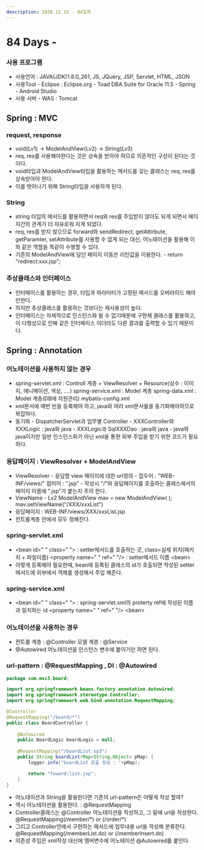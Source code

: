 ```yaml
---
description: 2020.12.15 - 84일차
---
```


# 84 Days -

### 사용 프로그램

* 사용언어 : JAVA\(JDK\)1.8.0\_261, JS, JQuery, JSP, Servlet, HTML, JSON
* 사용Tool  - Eclipse : Eclipse.org - Toad DBA Suite for Oracle 11.5 - Spring - Android Studio
* 사용 서버 - WAS : Tomcat

## Spring : MVC 

### request, response

* void\(Lv1\) -&gt; ModelAndView\(Lv2\) -&gt; String\(Lv3\)
* req, res를 사용해야한다는 것은 상속을 받아야 하므로 의존적인 구성이 된다는 것이다.
* void타입과 ModelAndView타입을 활용하는 메서드를 갖는 클래스는 req, res를 상속받아야 한다.
* 이를 벗어나기 위해 String타입을 사용하게 된다.

### String

* string 타입의 메서드를 활용하면서 req와 res를 주입받지 않아도 되게 되면서 페이지간의 관계가 더 자유로워 지게 되었다.
* req, res를 받지 않으므로 forward와 sendRedirect, getAttirbute, getParamter, setAttribute를 사용할 수 없게 되는 대신, 어노테이션을 활용해 이와 같은 역할을 똑같이 수행할 수 있다.
* 기존의 ModelAndView에 담던 페이지 이동은 리턴값을 이용한다. - return "redirect:xxx.jsp";

### 추상클래스와 인터페이스

* 인터페이스를 활용하는 경우, 타입과 파라미터가 고정된 메서드를 오버라이드 해야만한다.
* 하지만 추상클래스를 활용하는 것보다는 재사용성이 높다.
* 인터페이스는 자체적으로 인스턴스화 될 수 없기때문에 구현체 클래스를 활용하고, 이 다형성으로 인해 같은 인터페이스 이더라도 다른 결과를 출력할 수 있기 때문이다.

## Spring : Annotation

### 어노테이션을 사용하지 않는 경우

* spring-servlet.xml : Controll 계층 + ViewResolver + Resource\(상수 : 이미지, 애니메이션, 색상, ....\) spring-service.xml : Model 계층 spring-data.xml : Model 계층\(DB에 자원관리\) mybatis-config.xml
* xml문서에 매번 빈을 등록해야 하고, java와 여러 xml문서를을 동기화해야하므로 복잡하다.
* 동기화 - DispatcherServlet과 업무별 Controller - XXXController와 XXXLogic : java와 java - XXXLogic과 SqlXXXDao : java와 java - java와 java이지만 일반 인스턴스화가 아닌 xml을 통한 외부 주입을 받기 위한 코드가 필요하다.

### 응답페이지 : ViewResolver + ModelAndView

* ViewResolver - 응답할 view 페이지에 대한 url정의 - 접두어 : "WEB-INF/views/"   접미어 : ".jsp" - 작성시 "/"와 응답페이지를 호출하는 클래스에서의 페이지 이름에 ".jsp"가 붙는지 주의 한다.
* ViewName - Lv2   ModelAndView mav = new ModelAndView\( \);    mav.setViewName\("/XXX/xxxList"\)
* 응답페이지 : WEB-INF/views/XXX/xxxList.jsp
* 컨트롤계층 안에서 모두 정해진다.

### spring-servlet.xml

* &lt;bean id=" " class=" "&gt; : setter메서드를 호출하는 곳, class=실제 위치\(패키지 + 파일이름\)      &lt;property name=" " ref=" "/&gt; : setter메서드 이름 &lt;bean&gt;
* 이렇게 등록해야 필요한때, bean에 등록된 클래스의 id가 호출되면 작성된 setter메서드에 외부에서 객체를 생성해서 주입 해준다.

### spring-service.xml 

* &lt;bean id=" " class=" "&gt; : spring-servlet.xml의 proterty ref에 작성된 이름과 일치하는 id      &lt;property name=" " ref=" "/&gt;  &lt;bean&gt;

### 어노테이션을 사용하는 경우

* 컨트롤 계층 : @Controller 모델     계층 : @Service
* @Autowired 어노테이션을 인스턴스 변수에 붙이기만 하면 된다.

### url-pattern : @RequestMapping , DI : @Autowired

```java
package com.mvc3.board;

import org.springframework.beans.factory.annotation.Autowired;
import org.springframework.stereotype.Controller;
import org.springframework.web.bind.annotation.RequestMapping;

@Controller
@RequestMapping("/board/*")
public class BoardController {	
	
	@Autowired
	public BoardLogic boardLogic = null;
	
	@RequestMapping("/boardList.sp3")
	public String boardList(Map<String,Object> pMap) {
		logger.info("boardList 호출 성공 : "+pMap);

		return "foward:list.jsp";
	}
}
```

* 어노테이션과 String을 활용한다면 기존의 url-pattern은 어떻게 작성 할까?
* 역시 어노테이션을 활용한다. : @RequestMapping
* Controller클래스는 @Controller 어노테이션을 작성하고, 그 밑에 url을 작성한다. @RequestMapping\(/member/\*\) or \(/order/\*\)
* 그리고 Controller안에서 구현하는 메서드에 업무내용 url을 작성해 분류한다. @RequestMapping\(/memberList.do\) or \(/memberInsert.do\)
* 의존성 주입은 xml작성 대신에 멤버변수에 어노테이션 @Autowired를 붙인다.


